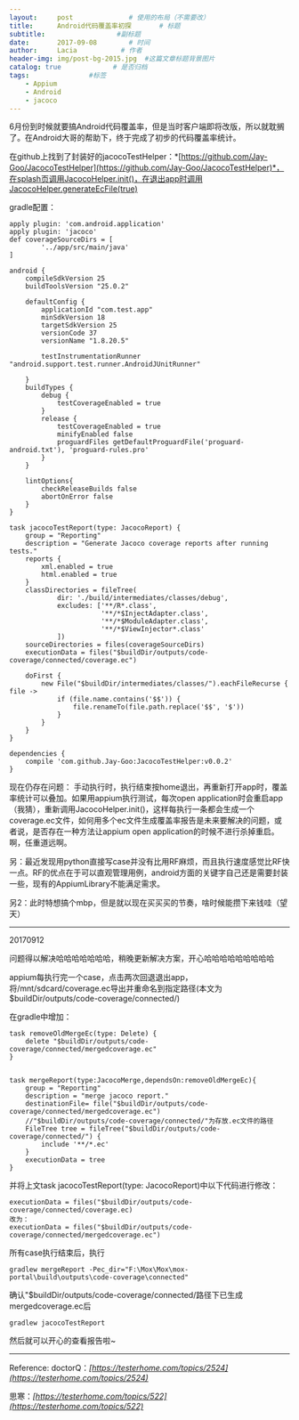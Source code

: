 ```yaml
---
layout:     post              # 使用的布局（不需要改）
title:      Android代码覆盖率初探       # 标题 
subtitle:                  #副标题
date:       2017-09-08        # 时间
author:     Lacia           # 作者
header-img: img/post-bg-2015.jpg  #这篇文章标题背景图片
catalog: true             # 是否归档
tags:               #标签
    - Appium
    - Android
    - jacoco
---
```


6月份到时候就要搞Android代码覆盖率，但是当时客户端即将改版，所以就耽搁了。在Android大哥的帮助下，终于完成了初步的代码覆盖率统计。

在github上找到了封装好的jacocoTestHelper：*[https://github.com/Jay-Goo/JacocoTestHelper](https://github.com/Jay-Goo/JacocoTestHelper)*，在splash页调用JacocoHelper.init()，在退出app时调用JacocoHelper.generateEcFile(true)

gradle配置：

```
apply plugin: 'com.android.application'
apply plugin: 'jacoco'
def coverageSourceDirs = [
        '../app/src/main/java'
]

android {
    compileSdkVersion 25
    buildToolsVersion "25.0.2"

    defaultConfig {
        applicationId "com.test.app"
        minSdkVersion 18
        targetSdkVersion 25
        versionCode 37
        versionName "1.8.20.5"

        testInstrumentationRunner "android.support.test.runner.AndroidJUnitRunner"

    }
    buildTypes {
        debug {
            testCoverageEnabled = true
        }
        release {
            testCoverageEnabled = true
            minifyEnabled false
            proguardFiles getDefaultProguardFile('proguard-android.txt'), 'proguard-rules.pro'
        }
    }

    lintOptions{
        checkReleaseBuilds false
        abortOnError false
    }
}

task jacocoTestReport(type: JacocoReport) {
    group = "Reporting"
    description = "Generate Jacoco coverage reports after running tests."
    reports {
        xml.enabled = true
        html.enabled = true
    }
    classDirectories = fileTree(
            dir: './build/intermediates/classes/debug',
            excludes: ['**/R*.class',
                       '**/*$InjectAdapter.class',
                       '**/*$ModuleAdapter.class',
                       '**/*$ViewInjector*.class'
            ])
    sourceDirectories = files(coverageSourceDirs)
    executionData = files("$buildDir/outputs/code-coverage/connected/coverage.ec")

    doFirst {
        new File("$buildDir/intermediates/classes/").eachFileRecurse { file ->
            if (file.name.contains('$$')) {
                file.renameTo(file.path.replace('$$', '$'))
            }
        }
    }
}

dependencies {
    compile 'com.github.Jay-Goo:JacocoTestHelper:v0.0.2'
}
```

现在仍存在问题：
手动执行时，执行结束按home退出，再重新打开app时，覆盖率统计可以叠加。如果用appium执行测试，每次open application时会重启app（我猜），重新调用JacocoHelper.init()，这样每执行一条都会生成一个coverage.ec文件，如何用多个ec文件生成覆盖率报告是未来要解决的问题，或者说，是否存在一种方法让appium open application的时候不进行杀掉重启。啊，任重道远啊。

另：最近发现用python直接写case并没有比用RF麻烦，而且执行速度感觉比RF快一点。RF的优点在于可以直观管理用例，android方面的关键字自己还是需要封装一些，现有的AppiumLibrary不能满足需求。

另2：此时特想搞个mbp，但是就以现在买买买的节奏，啥时候能攒下来钱哇（望天）

---------------------------------------------------------
20170912   

问题得以解决哈哈哈哈哈哈哈，稍晚更新解决方案，开心哈哈哈哈哈哈哈哈哈

appium每执行完一个case，点击两次回退退出app，将/mnt/sdcard/coverage.ec导出并重命名到指定路径(本文为$buildDir/outputs/code-coverage/connected/)

在gradle中增加：
```
task removeOldMergeEc(type: Delete) {
    delete "$buildDir/outputs/code-coverage/connected/mergedcoverage.ec"
}


task mergeReport(type:JacocoMerge,dependsOn:removeOldMergeEc){
    group = "Reporting"
    description = "merge jacoco report."
    destinationFile= file("$buildDir/outputs/code-coverage/connected/mergedcoverage.ec")
    //"$buildDir/outputs/code-coverage/connected/"为存放.ec文件的路径
    FileTree tree = fileTree("$buildDir/outputs/code-coverage/connected/") {
        include '**/*.ec'
    }
    executionData = tree
}
```

并将上文task jacocoTestReport(type: JacocoReport)中以下代码进行修改：
```
executionData = files("$buildDir/outputs/code-coverage/connected/coverage.ec)
改为：
executionData = files("$buildDir/outputs/code-coverage/connected/mergedcoverage.ec")
```

所有case执行结束后，执行

```
gradlew mergeReport -Pec_dir="F:\Mox\Mox\mox-portal\build\outputs\code-coverage\connected"
```

确认"$buildDir/outputs/code-coverage/connected/路径下已生成mergedcoverage.ec后

```
gradlew jacocoTestReport
```

然后就可以开心的查看报告啦~





--------------------------------------------------------------------------------------------------------------------------------------------------------

Reference:
doctorQ：*[https://testerhome.com/topics/2524](https://testerhome.com/topics/2524)*    

思寒：*[https://testerhome.com/topics/522](https://testerhome.com/topics/522)*